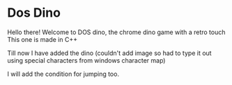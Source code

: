 # Dos Dino

Hello there! Welcome to DOS dino, the chrome dino game with a retro touch
This one is made in C++

Till now I have added the dino (couldn't add image so had to type it out using special characters from windows character map)

I will add the condition for jumping too.